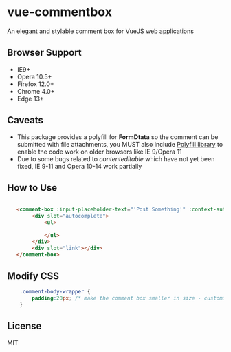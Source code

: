 # vue-commentbox

An elegant and stylable comment box for VueJS web applications

## Browser Support

- IE9+
- Opera 10.5+
- Firefox 12.0+
- Chrome 4.0+
- Edge 13+

## Caveats

- This package provides a polyfill for **FormDtata** so the comment can be submitted with file attachments, you MUST also include [Polyfill library](https://polyfill.io) to enable the code work on older browsers like IE 9/Opera 11
- Due to some bugs related to _contenteditable_ which have not yet been fixed, IE 9-11 and Opera 10-14 work partially 

## How to Use

```html

   <comment-box :input-placeholder-text="'Post Something'" :context-author="'Dauda Adeboye'" :context-avatar-thumb="'http://assets.image-base.com/png/passport.jpg'" :box-action="'https://app.example.com/store/comment'" use-xhr="'true'" v-on:beforesend="beforeSend">
   		<div slot="autocomplete">
			<ul>
				
			</ul>
		</div>
   		<div slot="link"></div>
   </comment-box>
```

## Modify CSS

```css
	.comment-body-wrapper {
		padding:20px; /* make the comment box smaller in size - customization */
	}
```

## License

MIT
